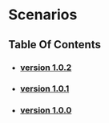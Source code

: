 # Scenarios

## Table Of Contents

- ### [version 1.0.2](https://schstp.github.io/Theater-Platform/scenarios/version_1_0_2/scenarios)
- ### [version 1.0.1](https://schstp.github.io/Theater-Platform/scenarios/version_1_0_1/scenarios)
- ### [version 1.0.0](https://schstp.github.io/Theater-Platform/scenarios/version_1_0_0/scenarios)
